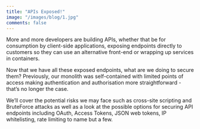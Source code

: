 ```yaml
---
title: "APIs Exposed!"
image: "/images/blog/1.jpg"
comments: false
---
```


More and more developers are building APIs, whether that be for consumption by client-side applications, exposing endpoints directly to customers so they can use an alternative front-end or wrapping up services in containers.

Now that we have all these exposed endpoints, what are we doing to secure them? Previously, our monolith was self-contained with limited points of access making authentication and authorisation more straightforward - that’s no longer the case.

We’ll cover the potential risks we may face such as cross-site scripting and BruteForce attacks as well as a look at the possible options for securing API endpoints including OAuth, Access Tokens, JSON web tokens, IP whitelisting, rate limiting to name but a few.

